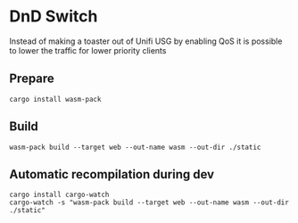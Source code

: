 # DnD Switch

Instead of making a toaster out of Unifi USG by enabling QoS it is possible to lower the traffic for lower priority clients

## Prepare

    cargo install wasm-pack

## Build

    wasm-pack build --target web --out-name wasm --out-dir ./static

## Automatic recompilation during dev
    
    cargo install cargo-watch
    cargo-watch -s "wasm-pack build --target web --out-name wasm --out-dir ./static"